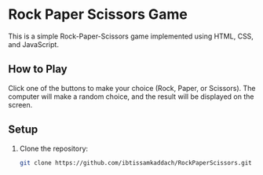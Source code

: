# Rock Paper Scissors Game

This is a simple Rock-Paper-Scissors game implemented using HTML, CSS, and JavaScript.

## How to Play

Click one of the buttons to make your choice (Rock, Paper, or Scissors). The computer will make a random choice, and the result will be displayed on the screen.

## Setup

1. Clone the repository:
   ```bash
   git clone https://github.com/ibtissamkaddach/RockPaperScissors.git
